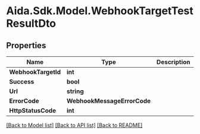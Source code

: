 # Aida.Sdk.Model.WebhookTargetTestResultDto

## Properties

Name | Type | Description | Notes
------------ | ------------- | ------------- | -------------
**WebhookTargetId** | **int** |  | [optional] 
**Success** | **bool** |  | [optional] 
**Url** | **string** |  | [optional] 
**ErrorCode** | **WebhookMessageErrorCode** |  | [optional] 
**HttpStatusCode** | **int** |  | [optional] 

[[Back to Model list]](../README.md#documentation-for-models) [[Back to API list]](../README.md#documentation-for-api-endpoints) [[Back to README]](../README.md)

